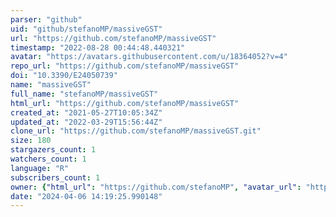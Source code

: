 ```yaml
---
parser: "github"
uid: "github/stefanoMP/massiveGST"
url: "https://github.com/stefanoMP/massiveGST"
timestamp: "2022-08-28 00:44:48.440321"
avatar: "https://avatars.githubusercontent.com/u/18364052?v=4"
repo_url: "https://github.com/stefanoMP/massiveGST"
doi: "10.3390/E24050739"
name: "massiveGST"
full_name: "stefanoMP/massiveGST"
html_url: "https://github.com/stefanoMP/massiveGST"
created_at: "2021-05-27T10:05:34Z"
updated_at: "2022-03-29T15:56:44Z"
clone_url: "https://github.com/stefanoMP/massiveGST.git"
size: 180
stargazers_count: 1
watchers_count: 1
language: "R"
subscribers_count: 1
owner: {"html_url": "https://github.com/stefanoMP", "avatar_url": "https://avatars.githubusercontent.com/u/18364052?v=4", "login": "stefanoMP", "type": "User"}
date: "2024-04-06 14:19:25.990148"
---
```


